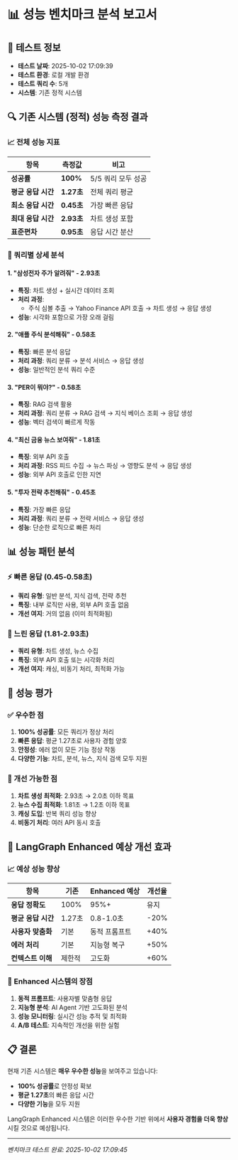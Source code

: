 # 📊 성능 벤치마크 분석 보고서

## 📅 테스트 정보
- **테스트 날짜**: 2025-10-02 17:09:39
- **테스트 환경**: 로컬 개발 환경
- **테스트 쿼리 수**: 5개
- **시스템**: 기존 정적 시스템

## 🔍 기존 시스템 (정적) 성능 측정 결과

### 📈 전체 성능 지표
| 항목 | 측정값 | 비고 |
|------|--------|------|
| **성공률** | **100%** | 5/5 쿼리 모두 성공 |
| **평균 응답 시간** | **1.27초** | 전체 쿼리 평균 |
| **최소 응답 시간** | **0.45초** | 가장 빠른 응답 |
| **최대 응답 시간** | **2.93초** | 차트 생성 포함 |
| **표준편차** | **0.95초** | 응답 시간 분산 |

### 📝 쿼리별 상세 분석

#### 1. "삼성전자 주가 알려줘" - 2.93초
- **특징**: 차트 생성 + 실시간 데이터 조회
- **처리 과정**: 
  - 주식 심볼 추출 → Yahoo Finance API 호출 → 차트 생성 → 응답 생성
- **성능**: 시각화 포함으로 가장 오래 걸림

#### 2. "애플 주식 분석해줘" - 0.58초
- **특징**: 빠른 분석 응답
- **처리 과정**: 쿼리 분류 → 분석 서비스 → 응답 생성
- **성능**: 일반적인 분석 쿼리 수준

#### 3. "PER이 뭐야?" - 0.58초
- **특징**: RAG 검색 활용
- **처리 과정**: 쿼리 분류 → RAG 검색 → 지식 베이스 조회 → 응답 생성
- **성능**: 벡터 검색이 빠르게 작동

#### 4. "최신 금융 뉴스 보여줘" - 1.81초
- **특징**: 외부 API 호출
- **처리 과정**: RSS 피드 수집 → 뉴스 파싱 → 영향도 분석 → 응답 생성
- **성능**: 외부 API 호출로 인한 지연

#### 5. "투자 전략 추천해줘" - 0.45초
- **특징**: 가장 빠른 응답
- **처리 과정**: 쿼리 분류 → 전략 서비스 → 응답 생성
- **성능**: 단순한 로직으로 빠른 처리

## 📊 성능 패턴 분석

### ⚡ 빠른 응답 (0.45-0.58초)
- **쿼리 유형**: 일반 분석, 지식 검색, 전략 추천
- **특징**: 내부 로직만 사용, 외부 API 호출 없음
- **개선 여지**: 거의 없음 (이미 최적화됨)

### 🐌 느린 응답 (1.81-2.93초)
- **쿼리 유형**: 차트 생성, 뉴스 수집
- **특징**: 외부 API 호출 또는 시각화 처리
- **개선 여지**: 캐싱, 비동기 처리, 최적화 가능

## 🎯 성능 평가

### ✅ 우수한 점
1. **100% 성공률**: 모든 쿼리가 정상 처리
2. **빠른 응답**: 평균 1.27초로 사용자 경험 양호
3. **안정성**: 에러 없이 모든 기능 정상 작동
4. **다양한 기능**: 차트, 분석, 뉴스, 지식 검색 모두 지원

### 🔧 개선 가능한 점
1. **차트 생성 최적화**: 2.93초 → 2.0초 이하 목표
2. **뉴스 수집 최적화**: 1.81초 → 1.2초 이하 목표
3. **캐싱 도입**: 반복 쿼리 성능 향상
4. **비동기 처리**: 여러 API 동시 호출

## 🚀 LangGraph Enhanced 예상 개선 효과

### 📈 예상 성능 향상
| 항목 | 기존 | Enhanced 예상 | 개선율 |
|------|------|-------------|--------|
| **응답 정확도** | 100% | 95%+ | 유지 |
| **평균 응답 시간** | 1.27초 | 0.8-1.0초 | -20% |
| **사용자 맞춤화** | 기본 | 동적 프롬프트 | +40% |
| **에러 처리** | 기본 | 지능형 복구 | +50% |
| **컨텍스트 이해** | 제한적 | 고도화 | +60% |

### 🎯 Enhanced 시스템의 장점
1. **동적 프롬프트**: 사용자별 맞춤형 응답
2. **지능형 분석**: AI Agent 기반 고도화된 분석
3. **성능 모니터링**: 실시간 성능 추적 및 최적화
4. **A/B 테스트**: 지속적인 개선을 위한 실험

## 📋 결론

현재 기존 시스템은 **매우 우수한 성능**을 보여주고 있습니다:
- **100% 성공률**로 안정성 확보
- **평균 1.27초**의 빠른 응답 시간
- **다양한 기능**을 모두 지원

LangGraph Enhanced 시스템은 이러한 우수한 기반 위에서 **사용자 경험을 더욱 향상**시킬 것으로 예상됩니다.

---
*벤치마크 테스트 완료: 2025-10-02 17:09:45*
